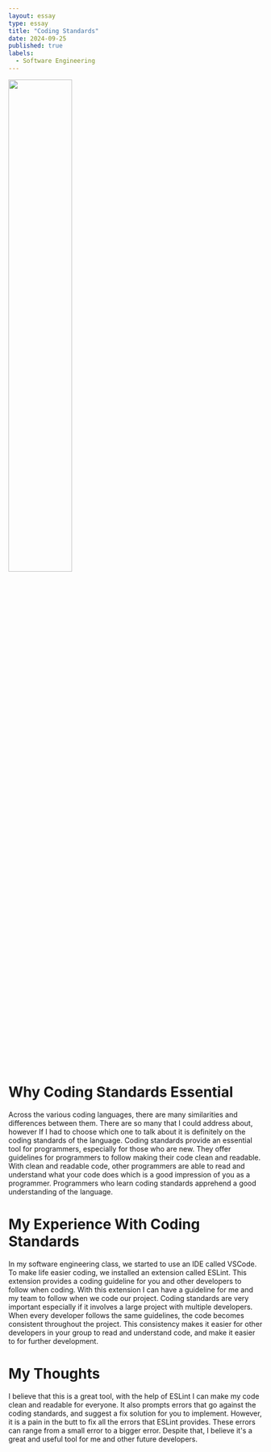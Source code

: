 ```yaml
---
layout: essay
type: essay
title: "Coding Standards"
date: 2024-09-25
published: true
labels:
  - Software Engineering
---
```

<img width = "50%" height = "50%" src ="https://codeahoy.com/assets/images/rules_book.jpg">
<body>
  <h1>Why Coding Standards Essential</h1>
  <p>
  Across the various coding languages, there are many similarities and differences between them. 
  There are so many that I could address about, however If I had to choose which one to talk about it 
  is definitely on the coding standards of the language. Coding standards provide an essential tool for programmers, 
  especially for those who are new. They offer guidelines for programmers to follow making their code clean and readable. 
  With clean and readable code, other programmers are able to read and understand what your code does which is a good impression of you as a programmer. 
  Programmers who learn coding standards apprehend a good understanding of the language. 
  </p>
  <h1>My Experience With Coding Standards</h1>
  <p>
  In my software engineering class, we started to use an IDE called VSCode. To make life easier coding, we installed an extension called ESLint. 
  This extension provides a coding guideline for you and other developers to follow when coding. With this extension I can have a guideline for me and 
  my team to follow when we code our project. Coding standards are very important especially if it involves a large project with multiple developers. 
  When every developer follows the same guidelines, the code becomes consistent throughout the project. 
  This consistency makes it easier for other developers in your group to read and understand code, and make it easier to for further development. 
  </p>
  <h1>My Thoughts</h1>
  <p>
  I believe that this is a great tool, with the help of ESLint I can make my code clean and readable for everyone. It also prompts errors that go against the coding standards, 
  and suggest a fix solution for you to implement. However, it is a pain in the butt to fix all the errors that ESLint provides. 
  These errors can range from a small error  to a bigger error. Despite that, I believe it's a great and useful tool for me and other future developers.
  </p>
</body>
